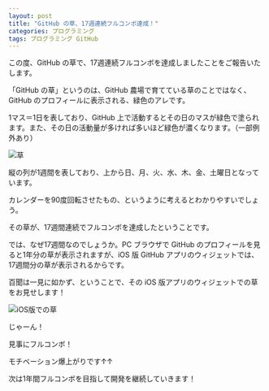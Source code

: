 ```yaml
---
layout: post
title: "GitHub の草、17週連続フルコンボ達成！"
categories: プログラミング
tags: プログラミング GitHub
---
```

この度、GitHub の草で、17週連続フルコンボを達成しましたことをご報告いたします。

「GitHub の草」というのは、GitHub 農場で育てている草のことではなく、GitHub のプロフィールに表示される、緑色のアレです。

1マス＝1日を表しており、GitHub 上で活動するとその日のマスが緑色で塗られます。また、その日の活動量が多ければ多いほど緑色が濃くなります。（一部例外あり）

![草](https://user-images.githubusercontent.com/75155258/133869233-f51da509-43c1-4116-9dca-1e64c3ebba8c.png)


縦の列が1週間を表しており、上から日、月、火、水、木、金、土曜日となっています。

カレンダーを90度回転させたもの、というように考えるとわかりやすいでしょう。

その草が、17週間連続でフルコンボを達成したということです。

では、なぜ17週間なのでしょうか。PC ブラウザで GitHub のプロフィールを見ると1年分の草が表示されますが、iOS 版 GitHub アプリのウィジェットでは、17週間分の草が表示されるからです。

百聞は一見に如かず、ということで、その iOS 版アプリのウィジェットでの草をお見せします！

![iOS版での草](https://user-images.githubusercontent.com/75155258/133869095-aa6cde0d-84de-493e-9055-635829b0624d.jpg)

じゃーん！

見事にフルコンボ！

モチベーション爆上がりです↑↑

次は1年間フルコンボを目指して開発を継続していきます！
